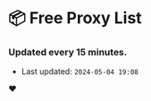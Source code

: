 # :package: Free Proxy List
### Updated every 15 minutes.

- Last updated: `2024-05-04 19:08`

:heart:
